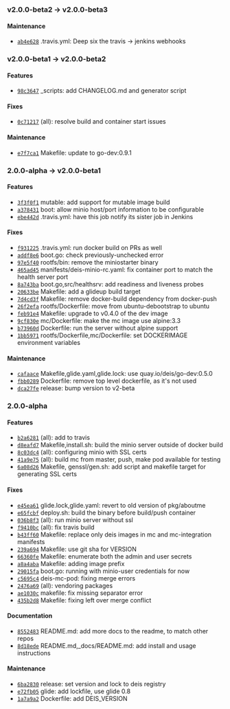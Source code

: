 ### v2.0.0-beta2 -> v2.0.0-beta3

#### Maintenance

 - [`ab4e628`](https://github.com/deis/minio/commit/ab4e62874733d68a946c83fb751e7958fb6e2a54) .travis.yml: Deep six the travis -> jenkins webhooks

### v2.0.0-beta1 -> v2.0.0-beta2

#### Features

 - [`98c3647`](https://github.com/deis/minio/commit/98c364764bc058fd3ad018b7799e0cc6e2a7d268) _scripts: add CHANGELOG.md and generator script

#### Fixes

 - [`0c71217`](https://github.com/deis/minio/commit/0c712173fead2785ee99fdba98830772819d71ee) (all): resolve build and container start issues


#### Maintenance

 - [`e7f7ca1`](https://github.com/deis/minio/commit/e7f7ca102b4b8944ceb7c4de61d95c07e2a142ad) Makefile: update to go-dev:0.9.1

### 2.0.0-alpha -> v2.0.0-beta1

#### Features

 - [`3f3f0f1`](https://github.com/deis/minio/commit/3f3f0f114527bb4491852e2c16e49969639fd713) mutable: add support for mutable image build
 - [`a378431`](https://github.com/deis/minio/commit/a37843169486d3f1eee2b157ecc97473303a706d) boot: allow minio host/port information to be configurable
 - [`ebe442d`](https://github.com/deis/minio/commit/ebe442d6bf0073af61f9576911f8ab8389a6a288) .travis.yml: have this job notify its sister job in Jenkins

#### Fixes

 - [`f931225`](https://github.com/deis/minio/commit/f93122593c873ce1b45826146039a3b8c0d8f855) .travis.yml: run docker build on PRs as well
 - [`addf8e6`](https://github.com/deis/minio/commit/addf8e6225cab434b546795a532284fa8db16f73) boot.go: check previously-unchecked error
 - [`97e5f40`](https://github.com/deis/minio/commit/97e5f40ed0abdded82e712da0459a30975afdd82) rootfs/bin: remove the miniostarter binary
 - [`465ad45`](https://github.com/deis/minio/commit/465ad45be7762117c639410d6b52a54311876ef9) manifests/deis-minio-rc.yaml: fix container port to match the health server port
 - [`8a743ba`](https://github.com/deis/minio/commit/8a743baf793be6ef361b922fb49b3e0f18de128b) boot.go,src/healthsrv: add readiness and liveness probes
 - [`20633be`](https://github.com/deis/minio/commit/20633bee15b90fe0b7eb8ee0bbf1dca78064a170) Makefile: add a glideup build target
 - [`7d4cd3f`](https://github.com/deis/minio/commit/7d4cd3f8ae7f562384707778ebdbf3968e0614da) Makefile: remove docker-build dependency from docker-push
 - [`26f2efa`](https://github.com/deis/minio/commit/26f2efa312756bc6ba8a9f2df967fcbcb9df1785) rootfs/Dockerfile: move from ubuntu-debootstrap to ubuntu
 - [`feb91e4`](https://github.com/deis/minio/commit/feb91e4ff2ad518fa3bd1649c54fe4c74dec998d) Makefile: upgrade to v0.4.0 of the dev image
 - [`9cf830e`](https://github.com/deis/minio/commit/9cf830ede83f725aa70110948a3f72a4f57b9616) mc/Dockerfile: make the mc image use alpine:3.3
 - [`b73960d`](https://github.com/deis/minio/commit/b73960d51164644e2921e413b30abd81d413c49e) Dockerfile: run the server without alpine support
 - [`1bb5971`](https://github.com/deis/minio/commit/1bb5971277473b90590a28b2023b0274a4ec25f9) rootfs/Dockerfile,mc/Dockerfile: set DOCKERIMAGE environment variables

#### Maintenance

 - [`cafaace`](https://github.com/deis/minio/commit/cafaaceb18bc190aca19cccedebf5e9a8a8d3ab3) Makefile,glide.yaml,glide.lock: use quay.io/deis/go-dev:0.5.0
 - [`fbb0289`](https://github.com/deis/minio/commit/fbb0289e3bb006950e72972a7fd87bf9d172622f) Dockerfile: remove top level dockerfile, as it's not used
 - [`dca27fe`](https://github.com/deis/minio/commit/dca27febece6a6e38d23d8b0fee7b541b0cea2a8) release: bump version to v2-beta

### 2.0.0-alpha

#### Features

 - [`b2a6281`](https://github.com/deis/minio/commit/b2a6281efc6abf859599d2f86bbd51b8fad34b36) (all): add to travis
 - [`d8eafd7`](https://github.com/deis/minio/commit/d8eafd788fff1200dd01c24991f6739077f8e39e) Makefile,install.sh: build the minio server outside of docker build
 - [`8c03dc4`](https://github.com/deis/minio/commit/8c03dc44e231c3aecc9cf6b0220c42db3a08bd58) (all): configuring minio with SSL certs
 - [`41a9e75`](https://github.com/deis/minio/commit/41a9e75bcfa9ab7016da66643d1f326a75c9fa8f) (all): build mc from master, push, make pod available for testing
 - [`6a08d26`](https://github.com/deis/minio/commit/6a08d26cf1e9a56f2c8313846ece1e5e9cd51974) Makefile, genssl/gen.sh: add script and makefile target for generating SSL certs

#### Fixes

 - [`e45ea61`](https://github.com/deis/minio/commit/e45ea61bbb74cd250fc937932f14c453ec133c1b) glide.lock,glide.yaml: revert to old version of pkg/aboutme
 - [`e65fcbf`](https://github.com/deis/minio/commit/e65fcbfb70da2ce4007ebad33021d34725901c8f) deploy.sh: build the binary before build/push container
 - [`036b8f3`](https://github.com/deis/minio/commit/036b8f3fb5b8cbfc932b2ebd2024b58b1c53fce7) (all): run minio server without ssl
 - [`f9410bc`](https://github.com/deis/minio/commit/f9410bc3f25f65516a235cb6f4614ed239969c77) (all): fix travis build
 - [`b43ff60`](https://github.com/deis/minio/commit/b43ff60bace5a7449b45ea43651554fb6fe0e998) Makefile: replace only deis images in mc and mc-integration manifests
 - [`239a694`](https://github.com/deis/minio/commit/239a694beda662791fb47431aa150ee44f23021c) Makefile: use git sha for VERSION
 - [`66360fe`](https://github.com/deis/minio/commit/66360fec1c7719efe3fd402d3840bcd138f02521) Makefile: enumerate both the admin and user secrets
 - [`a8a4aba`](https://github.com/deis/minio/commit/a8a4abafeefd2e35fd385352b892cb605ade81b2) Makefile: adding image prefix
 - [`29015fa`](https://github.com/deis/minio/commit/29015fa5405302cf819df9991d5feeb0099a356e) boot.go: running with minio-user credentials for now
 - [`c5695c4`](https://github.com/deis/minio/commit/c5695c433f1a9956654c18fe6b66e7f4435454a0) deis-mc-pod: fixing merge errors
 - [`2476a69`](https://github.com/deis/minio/commit/2476a69ebf6e2ae57a0abb32db2058fb223223cd) (all): vendoring packages
 - [`ae1030c`](https://github.com/deis/minio/commit/ae1030c4b40b4de753db6ee13ede00292fd27533) makefile: fix missing separator error
 - [`435b2d8`](https://github.com/deis/minio/commit/435b2d8fcf85cea8ec7c19bd8d9dfdf5f31de863) Makefile: fixing left over merge conflict

#### Documentation

 - [`8552483`](https://github.com/deis/minio/commit/8552483429a58c3ffe152a70843775b2d70d8699) README.md: add more docs to the readme, to match other repos
 - [`8d18ede`](https://github.com/deis/minio/commit/8d18ede868a8b1ca23f64cd25dd4d323e3f6babc) README.md,_docs/README.md: add install and usage instructions

#### Maintenance

 - [`6ba2830`](https://github.com/deis/minio/commit/6ba28302367478cab4c6a63f41dae473b352447c) release: set version and lock to deis registry
 - [`e72fb05`](https://github.com/deis/minio/commit/e72fb059900cc03c58e553bab7743708c635b295) glide: add lockfile, use glide 0.8
 - [`1a7a9a2`](https://github.com/deis/minio/commit/1a7a9a205f14cabd622b7accd72963de5f5a872e) Dockerfile: add DEIS_VERSION
